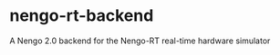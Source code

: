 nengo-rt-backend
================

A Nengo 2.0 backend for the Nengo-RT real-time hardware simulator
